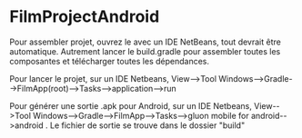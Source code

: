 # FilmProjectAndroid

Pour assembler projet, ouvrez le avec un IDE NetBeans, tout devrait être automatique. Autrement lancer le build.gradle pour assembler toutes les composantes et télécharger toutes les dépendances.


Pour lancer le projet, sur un IDE Netbeans, View-->Tool Windows-->Gradle-->FilmApp(root)-->Tasks-->application-->run


Pour générer une sortie .apk pour Android, sur un IDE Netbeans, View-->Tool Windows-->Gradle-->FilmApp-->Tasks-->gluon mobile for android-->android . Le fichier de sortie se trouve dans le dossier "build"
